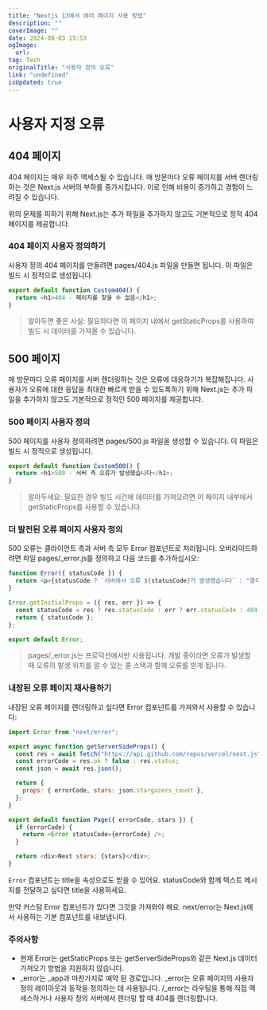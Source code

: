 ```yaml
---
title: "Nextjs 13에서 에러 페이지 사용 방법"
description: ""
coverImage: ""
date: 2024-08-03 15:53
ogImage: 
  url: 
tag: Tech
originalTitle: "사용자 정의 오류"
link: "undefined"
isUpdated: true
---
```






# 사용자 지정 오류

## 404 페이지

404 페이지는 매우 자주 액세스될 수 있습니다. 매 방문마다 오류 페이지를 서버 렌더링하는 것은 Next.js 서버의 부하를 증가시킵니다. 이로 인해 비용이 증가하고 경험이 느려질 수 있습니다.

위의 문제를 피하기 위해 Next.js는 추가 파일을 추가하지 않고도 기본적으로 정적 404 페이지를 제공합니다.

<div class="content-ad"></div>

### 404 페이지 사용자 정의하기

사용자 정의 404 페이지를 만들려면 pages/404.js 파일을 만들면 됩니다. 이 파일은 빌드 시 정적으로 생성됩니다.

```js
export default function Custom404() {
  return <h1>404 - 페이지를 찾을 수 없음</h1>;
}
```

> 알아두면 좋은 사실: 필요하다면 이 페이지 내에서 getStaticProps를 사용하여 빌드 시 데이터를 가져올 수 있습니다.

<div class="content-ad"></div>

## 500 페이지

매 방문마다 오류 페이지를 서버 렌더링하는 것은 오류에 대응하기가 복잡해집니다. 사용자가 오류에 대한 응답을 최대한 빠르게 받을 수 있도록하기 위해 Next.js는 추가 파일을 추가하지 않고도 기본적으로 정적인 500 페이지를 제공합니다.

### 500 페이지 사용자 정의

500 페이지를 사용자 정의하려면 pages/500.js 파일을 생성할 수 있습니다. 이 파일은 빌드 시 정적으로 생성됩니다.

<div class="content-ad"></div>

```js
export default function Custom500() {
  return <h1>500 - 서버 측 오류가 발생했습니다</h1>;
}
```

> 알아두세요: 필요한 경우 빌드 시간에 데이터를 가져오려면 이 페이지 내부에서 getStaticProps를 사용할 수 있습니다.

### 더 발전된 오류 페이지 사용자 정의

500 오류는 클라이언트 측과 서버 측 모두 Error 컴포넌트로 처리됩니다. 오버라이드하려면 파일 pages/\_error.js를 정의하고 다음 코드를 추가하십시오:

<div class="content-ad"></div>

```js
function Error({ statusCode }) {
  return <p>{statusCode ? `서버에서 오류 ${statusCode}가 발생했습니다` : "클라이언트에서 오류가 발생했습니다"}</p>;
}

Error.getInitialProps = ({ res, err }) => {
  const statusCode = res ? res.statusCode : err ? err.statusCode : 404;
  return { statusCode };
};

export default Error;
```

> pages/\_error.js는 프로덕션에서만 사용됩니다. 개발 중이라면 오류가 발생할 때 오류의 발생 위치를 알 수 있는 콜 스택과 함께 오류를 받게 됩니다.

### 내장된 오류 페이지 재사용하기

내장된 오류 페이지를 렌더링하고 싶다면 Error 컴포넌트를 가져와서 사용할 수 있습니다:

<div class="content-ad"></div>

```javascript
import Error from "next/error";

export async function getServerSideProps() {
  const res = await fetch("https://api.github.com/repos/vercel/next.js");
  const errorCode = res.ok ? false : res.status;
  const json = await res.json();

  return {
    props: { errorCode, stars: json.stargazers_count },
  };
}

export default function Page({ errorCode, stars }) {
  if (errorCode) {
    return <Error statusCode={errorCode} />;
  }

  return <div>Next stars: {stars}</div>;
}
```

`Error` 컴포넌트는 title을 속성으로도 받을 수 있어요. statusCode와 함께 텍스트 메시지를 전달하고 싶다면 title을 사용하세요.

만약 커스텀 Error 컴포넌트가 있다면 그것을 가져와야 해요. next/error는 Next.js에서 사용하는 기본 컴포넌트를 내보냅니다.

### 주의사항

<div class="content-ad"></div>

- 현재 Error는 getStaticProps 또는 getServerSideProps와 같은 Next.js 데이터 가져오기 방법을 지원하지 않습니다.
- \_error는 \_app과 마찬가지로 예약 된 경로입니다. \_error는 오류 페이지의 사용자 정의 레이아웃과 동작을 정의하는 데 사용됩니다. /\_error는 라우팅을 통해 직접 액세스하거나 사용자 정의 서버에서 렌더링 할 때 404를 렌더링합니다.

<div class="content-ad"></div>
